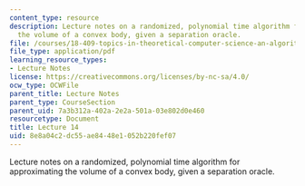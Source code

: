 ```yaml
---
content_type: resource
description: Lecture notes on a randomized, polynomial time algorithm for approximating
  the volume of a convex body, given a separation oracle.
file: /courses/18-409-topics-in-theoretical-computer-science-an-algorithmists-toolkit-fall-2009/8e8a04c2dc55ae8448e1052b220fef07_MIT18_409F09_scribe14.pdf
file_type: application/pdf
learning_resource_types:
- Lecture Notes
license: https://creativecommons.org/licenses/by-nc-sa/4.0/
ocw_type: OCWFile
parent_title: Lecture Notes
parent_type: CourseSection
parent_uid: 7a3b312a-402a-2e2a-501a-03e802d0e460
resourcetype: Document
title: Lecture 14
uid: 8e8a04c2-dc55-ae84-48e1-052b220fef07
---
```

Lecture notes on a randomized, polynomial time algorithm for approximating the volume of a convex body, given a separation oracle.